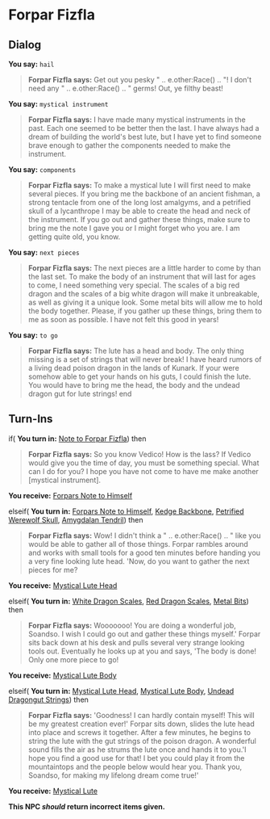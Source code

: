 # Forpar Fizfla








## Dialog

**You say:** `hail`



>**Forpar Fizfla says:** Get out you pesky " .. e.other:Race() .. "! I don't need any " .. e.other:Race() .. " germs! Out, ye filthy beast!

**You say:** `mystical instrument`



>**Forpar Fizfla says:** I have made many mystical instruments in the past. Each one seemed to be better then the last. I have always had a dream of building the world's best lute, but I have yet to find someone brave enough to gather the components needed to make the instrument.

**You say:** `components`



>**Forpar Fizfla says:** To make a mystical lute I will first need to make several pieces. If you bring me the backbone of an ancient fishman, a strong tentacle from one of the long lost amalgyms, and a petrified skull of a lycanthrope I may be able to create the head and neck of the instrument. If you go out and gather these things, make sure to bring me the note I gave you or I might forget who you are. I am getting quite old, you know.

**You say:** `next pieces`



>**Forpar Fizfla says:** The next pieces are a little harder to come by than the last set. To make the body of an instrument that will last for ages to come, I need something very special. The scales of a big red dragon and the scales of a big white dragon will make it unbreakable, as well as giving it a unique look. Some metal bits will allow me to hold the body together. Please, if you gather up these things, bring them to me as soon as possible. I have not felt this good in years!

**You say:** `to go`



>**Forpar Fizfla says:** The lute has a head and body. The only thing missing is a set of strings that will never break! I have heard rumors of a living dead poison dragon in the lands of Kunark. If your were somehow able to get your hands on his guts, I could finish the lute. You would have to bring me the head, the body and the undead dragon gut for lute strings!
end

## Turn-Ins



if( **You turn in:** [Note to Forpar Fizfla](/item/20378)) then 


>**Forpar Fizfla says:** So you know Vedico! How is the lass? If Vedico would give you the time of day, you must be something special. What can I do for you? I hope you have not come to have me make another [mystical instrument].


 **You receive:**  [Forpars Note to Himself](/item/20380) 

elseif( **You turn in:** [Forpars Note to Himself](/item/20380), [Kedge Backbone](/item/20524), [Petrified Werewolf Skull](/item/20525), [Amygdalan Tendril](/item/5520)) then 


>**Forpar Fizfla says:** Wow! I didn't think a " .. e.other:Race() .. " like you would be able to gather all of those things. Forpar rambles around and works with small tools for a good ten minutes before handing you a very fine looking lute head. 'Now, do you want to gather the next pieces for me?


 **You receive:**  [Mystical Lute Head](/item/20535) 

elseif( **You turn in:** [White Dragon Scales](/item/11602), [Red Dragon Scales](/item/11622), [Metal Bits](/item/16905)) then 


>**Forpar Fizfla says:** Wooooooo! You are doing a wonderful job, Soandso. I wish I could go out and gather these things myself.' Forpar sits back down at his desk and pulls several very strange looking tools out. Eventually he looks up at you and says, 'The body is done! Only one more piece to go!


 **You receive:**  [Mystical Lute Body](/item/20536) 

elseif( **You turn in:** [Mystical Lute Head](/item/20535), [Mystical Lute Body](/item/20536), [Undead Dragongut Strings](/item/20526)) then 


>**Forpar Fizfla says:**  'Goodness! I can hardly contain myself! This will be my greatest creation ever!' Forpar sits down, slides the lute head into place and screws it together. After a few minutes, he begins to string the lute with the gut strings of the poison dragon. A wonderful sound fills the air as he strums the lute once and hands it to you.'I hope you find a good use for that! I bet you could play it from the mountaintops and the people below would hear you. Thank you, Soandso, for making my lifelong dream come true!'


 **You receive:**  [Mystical Lute](/item/20538) 

**This NPC *should* return incorrect items given.**







